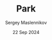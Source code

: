 ---
layout: '../../layouts/Layout360PSV.astro'
author: "Sergey Maslennikov"
date: "22 Sep 2024"
title: "Park"
previewUrl: "https://storage.clo.ru/s3-masle-net-default-bucket/preview_Park.jpg"
photoUrl: "https://storage.clo.ru/s3-masle-net-default-bucket/Park.jpg"
isDraft: true
---